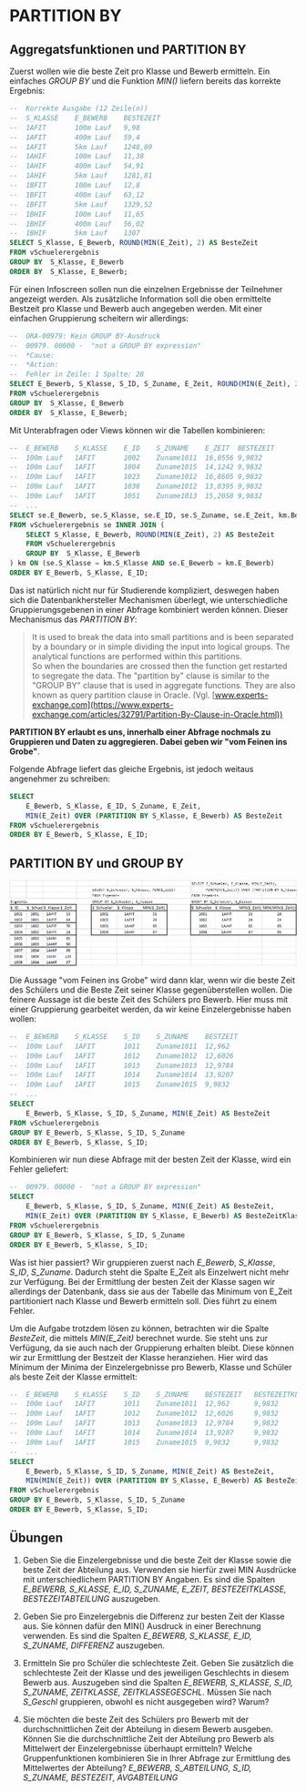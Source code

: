 # PARTITION BY

## Aggregatsfunktionen und PARTITION BY

Zuerst wollen wie die beste Zeit pro Klasse und Bewerb ermitteln. Ein einfaches *GROUP BY*
und die Funktion *MIN()* liefern bereits das korrekte Ergebnis:

```sql
--	Korrekte Ausgabe (12 Zeile(n))		
--	S_KLASSE	E_BEWERB 	BESTEZEIT
--	1AFIT   	100m Lauf	9,98      
--	1AFIT   	400m Lauf	59,4      
--	1AFIT   	5km Lauf 	1248,89   
--	1AHIF   	100m Lauf	11,38     
--	1AHIF   	400m Lauf	54,91     
--	1AHIF   	5km Lauf 	1281,81   
--	1BFIT   	100m Lauf	12,8      
--	1BFIT   	400m Lauf	63,12     
--	1BFIT   	5km Lauf 	1329,52   
--	1BHIF   	100m Lauf	11,65     
--	1BHIF   	400m Lauf	56,02     
--	1BHIF   	5km Lauf 	1307      
SELECT S_Klasse, E_Bewerb, ROUND(MIN(E_Zeit), 2) AS BesteZeit
FROM vSchuelerergebnis
GROUP BY  S_Klasse, E_Bewerb
ORDER BY  S_Klasse, E_Bewerb;
```

Für einen Infoscreen sollen nun die einzelnen Ergebnisse der Teilnehmer angezeigt werden. Als zusätzliche
Information soll die oben ermittelte Bestzeit pro Klasse und Bewerb auch angegeben werden. Mit einer
einfachen Gruppierung scheitern wir allerdings:
```sql
--  ORA-00979: Kein GROUP BY-Ausdruck
--  00979. 00000 -  "not a GROUP BY expression"
--  *Cause:    
--  *Action:
--  Fehler in Zeile: 1 Spalte: 28
SELECT E_Bewerb, S_Klasse, S_ID, S_Zuname, E_Zeit, ROUND(MIN(E_Zeit), 2) AS BesteZeit
FROM vSchuelerergebnis
GROUP BY  S_Klasse, E_Bewerb
ORDER BY  S_Klasse, E_Bewerb;
```

Mit Unterabfragen oder Views können wir die Tabellen kombinieren:
```sql
--	E_BEWERB 	S_KLASSE 	E_ID   	S_ZUNAME  	E_ZEIT 	BESTEZEIT
--	100m Lauf	1AFIT    	1002   	Zuname1011	16,0556	9,9832   
--	100m Lauf	1AFIT    	1004   	Zuname1015	14,1242	9,9832   
--	100m Lauf	1AFIT    	1023   	Zuname1012	16,8605	9,9832   
--	100m Lauf	1AFIT    	1038   	Zuname1012	13,8395	9,9832   
--	100m Lauf	1AFIT    	1051   	Zuname1013	15,2058	9,9832    
--  ...
SELECT se.E_Bewerb, se.S_Klasse, se.E_ID, se.S_Zuname, se.E_Zeit, km.BesteZeit
FROM vSchuelerergebnis se INNER JOIN (
    SELECT S_Klasse, E_Bewerb, ROUND(MIN(E_Zeit), 2) AS BesteZeit
    FROM vSchuelerergebnis
    GROUP BY  S_Klasse, E_Bewerb
) km ON (se.S_Klasse = km.S_Klasse AND se.E_Bewerb = km.E_Bewerb)
ORDER BY E_Bewerb, S_Klasse, E_ID;
```

Das ist natürlich nicht nur für Studierende kompliziert, deswegen haben sich die Datenbankhersteller
Mechanismen überlegt, wie unterschiedliche Gruppierungsgebenen in einer Abfrage kombiniert werden können.
Dieser Mechanismus das *PARTITION BY*:
> It is used to break the data into small partitions and is been separated by a boundary or in simple 
> dividing the input into logical groups. The analytical functions are performed within this partitions.  
> So when the boundaries are crossed then the function get restarted to segregate the data. The "partition by" 
> clause is similar to the "GROUP BY" clause that is used in aggregate functions. They are also known as 
> query partition clause in Oracle. (Vgl. [www.experts-exchange.com](https://www.experts-exchange.com/articles/32791/Partition-By-Clause-in-Oracle.html))

**PARTITION BY erlaubt es uns, innerhalb einer Abfrage nochmals zu Gruppieren und Daten zu aggregieren.
Dabei geben wir "vom Feinen ins Grobe"**.

Folgende Abfrage liefert das gleiche Ergebnis, ist jedoch weitaus angenehmer zu schreiben:
```sql
SELECT 
    E_Bewerb, S_Klasse, E_ID, S_Zuname, E_Zeit,
    MIN(E_Zeit) OVER (PARTITION BY S_Klasse, E_Bewerb) AS BesteZeit
FROM vSchuelerergebnis 
ORDER BY E_Bewerb, S_Klasse, E_ID;
```

## PARTITION BY und GROUP BY

![](PartitionGroupBy.png)

Die Aussage "vom Feinen ins Grobe" wird dann klar, wenn wir die beste Zeit des Schülers und die Beste
Zeit seiner Klasse gegenüberstellen wollen. Die feinere Aussage ist die beste Zeit des Schülers pro Bewerb.
Hier muss mit einer Gruppierung gearbeitet werden, da wir keine Einzelergebnisse haben wollen:

```sql
--	E_BEWERB 	S_KLASSE	S_ID	S_ZUNAME  	BESTZEIT
--	100m Lauf	1AFIT   	1011	Zuname1011	12,962  
--	100m Lauf	1AFIT   	1012	Zuname1012	12,6026 
--	100m Lauf	1AFIT   	1013	Zuname1013	12,9784 
--	100m Lauf	1AFIT   	1014	Zuname1014	13,9207 
--	100m Lauf	1AFIT   	1015	Zuname1015	9,9832  
--  ...
SELECT 
    E_Bewerb, S_Klasse, S_ID, S_Zuname, MIN(E_Zeit) AS BesteZeit
FROM vSchuelerergebnis 
GROUP BY E_Bewerb, S_Klasse, S_ID, S_Zuname
ORDER BY E_Bewerb, S_Klasse, S_ID;
```

Kombinieren wir nun diese Abfrage mit der besten Zeit der Klasse, wird ein Fehler geliefert:
```sql
--  00979. 00000 -  "not a GROUP BY expression"
SELECT 
    E_Bewerb, S_Klasse, S_ID, S_Zuname, MIN(E_Zeit) AS BesteZeit,
    MIN(E_Zeit) OVER (PARTITION BY S_Klasse, E_Bewerb) AS BesteZeitKlasse
FROM vSchuelerergebnis 
GROUP BY E_Bewerb, S_Klasse, S_ID, S_Zuname
ORDER BY E_Bewerb, S_Klasse, S_ID;
```

Was ist hier passiert? Wir gruppieren zuerst nach *E_Bewerb*, *S_Klasse*, *S_ID*, *S_Zuname*. Dadurch steht
die Spalte E_Zeit als Einzelwert nicht mehr zur Verfügung. Bei der Ermittlung der besten Zeit der Klasse sagen
wir allerdings der Datenbank, dass sie aus der Tabelle das Minimum von E_Zeit partitioniert nach Klasse
und Bewerb ermitteln soll. Dies führt zu einem Fehler.

Um die Aufgabe trotzdem lösen zu können, betrachten wir die Spalte *BesteZeit*, die mittels *MIN(E_Zeit)*
berechnet wurde. Sie steht uns zur Verfügung, da sie auch nach der Gruppierung erhalten bleibt. Diese
können wir zur Ermittlung der Bestzeit der Klasse heranziehen. Hier wird das Minimum der Minima der
Einzelergebnisse pro Bewerb, Klasse und Schüler als beste Zeit der Klasse ermittelt:

```sql
--	E_BEWERB 	S_KLASSE	S_ID	S_ZUNAME  	BESTEZEIT	BESTEZEITKLASSE
--	100m Lauf	1AFIT   	1011	Zuname1011	12,962   	9,9832         
--	100m Lauf	1AFIT   	1012	Zuname1012	12,6026  	9,9832         
--	100m Lauf	1AFIT   	1013	Zuname1013	12,9784  	9,9832         
--	100m Lauf	1AFIT   	1014	Zuname1014	13,9207  	9,9832         
--	100m Lauf	1AFIT   	1015	Zuname1015	9,9832   	9,9832         
--  ...
SELECT 
    E_Bewerb, S_Klasse, S_ID, S_Zuname, MIN(E_Zeit) AS BesteZeit,
    MIN(MIN(E_Zeit)) OVER (PARTITION BY S_Klasse, E_Bewerb) AS BesteZeitKlasse
FROM vSchuelerergebnis 
GROUP BY E_Bewerb, S_Klasse, S_ID, S_Zuname
ORDER BY E_Bewerb, S_Klasse, S_ID;
```

## Übungen
1. Geben Sie die Einzelergebnisse und die beste Zeit der Klasse sowie die beste Zeit der Abteilung aus.
   Verwenden sie hierfür zwei MIN Ausdrücke mit unterschiedlichem PARTITION BY Angaben. Es sind die
   Spalten *E_BEWERB, S_KLASSE, E_ID, S_ZUNAME, E_ZEIT, BESTEZEITKLASSE, BESTEZEITABTEILUNG* auszugeben.

1. Geben Sie pro Einzelergebnis die Differenz zur besten Zeit der Klasse aus. Sie können dafür den
   MIN() Ausdruck in einer Berechnung verwenden. Es sind die Spalten 
   *E_BEWERB, S_KLASSE, E_ID, S_ZUNAME, DIFFERENZ* auszugeben.

1. Ermitteln Sie pro Schüler die schlechteste Zeit. Geben Sie zusätzlich die schlechteste Zeit
   der Klasse und des jeweiligen Geschlechts in diesem Bewerb aus. Auszugeben sind die Spalten
   *E_BEWERB, S_KLASSE, S_ID, S_ZUNAME, ZEITKLASSE, ZEITKLASSEGESCHL*.
   Müssen Sie nach *S_Geschl* gruppieren, obwohl es nicht ausgegeben wird? Warum?

1. Sie möchten die beste Zeit des Schülers pro Bewerb mit der durchschnittlichen Zeit der Abteilung in diesem Bewerb ausgeben.
   Können Sie die durchschnittliche Zeit der Abteilung pro Bewerb als Mittelwert der Einzelergebnisse überhaupt ermitteln?
   Welche Gruppenfunktionen kombinieren Sie in Ihrer Abfrage zur Ermittlung des Mittelwertes der Abteilung?
   *E_BEWERB, S_ABTEILUNG, S_ID, S_ZUNAME, BESTEZEIT, AVGABTEILUNG*


